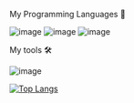 My Programming Languages 🌌

![image](https://user-images.githubusercontent.com/69500496/131243616-8cb5d5b6-69b2-404f-b3b6-37b3cba1aa13.png) ![image](https://user-images.githubusercontent.com/69500496/131243611-cd106e78-2372-423d-8154-39d0fefb41c1.png)  ![image](https://user-images.githubusercontent.com/69500496/131243599-17e61131-6a90-4a25-ac10-2c39e511b593.png) 

My tools 🛠️

![image](https://user-images.githubusercontent.com/69500496/131243675-def8b50a-a07c-4b15-8ea8-e41834a99c45.png)






[![Top Langs](https://github-readme-stats.vercel.app/api/top-langs/?username=Aztek71&layout=compact&theme=dark&title_color=blue&locale=en)](https://github.com/anuraghazra/github-readme-stats)
<!--
**Aztek71/Aztek71** is a ✨ _special_ ✨ repository because its `README.md` (this file) appears on your GitHub profile.

Here are some ideas to get you started:

- 🔭 I’m currently working on ...
- 🌱 I’m currently learning ...
- 👯 I’m looking to collaborate on ...
- 🤔 I’m looking for help with ...
- 💬 Ask me about ...
- 📫 How to reach me: ...
- 😄 Pronouns: ...
- ⚡ Fun fact: ...
-->
